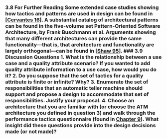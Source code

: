 ### 3.8 For Further Reading Some extended case studies showing how tactics and patterns are used in design can be found in [[Cervantes 16](ref01.xhtml#ref_54)]. A substantial catalog of architectural patterns can be found in the five-volume set Pattern-Oriented Software Architecture, by Frank Buschmann et al. Arguments showing that many different architectures can provide the same functionality—that is, that architecture and functionality are largely orthogonal—can be found in [[Shaw 95](ref01.xhtml#ref_230)]. ### 3.9 Discussion Questions 1. What is the relationship between a use case and a quality attribute scenario? If you wanted to add quality attribute information to a use case, how would you do it? 2. Do you suppose that the set of tactics for a quality attribute is finite or infinite? Why? 3. Enumerate the set of responsibilities that an automatic teller machine should support and propose a design to accommodate that set of responsibilities. Justify your proposal. 4. Choose an architecture that you are familiar with (or choose the ATM architecture you defined in question 3) and walk through the performance tactics questionnaire (found in [Chapter 9](ch09.xhtml#ch09)). What insight did these questions provide into the design decisions made (or not made)?